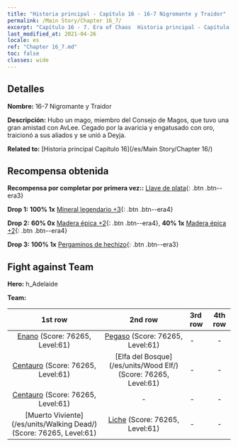 ```yaml
---
title: "Historia principal - Capítulo 16 - 16-7 Nigromante y Traidor"
permalink: /Main Story/Chapter 16_7/
excerpt: "Capítulo 16 - 7. Era of Chaos  Historia principal - Capítulo 16_7. 16-7 Nigromante y Traidor"
last_modified_at: 2021-04-26
locale: es
ref: "Chapter 16_7.md"
toc: false
classes: wide
---
```


## Detalles

 **Nombre:** 16-7 Nigromante y Traidor

 **Descripción:** Hubo un mago, miembro del Consejo de Magos, que tuvo una gran amistad con AvLee. Cegado por la avaricia y engatusado con oro, traicionó a sus aliados y se unió a Deyja.

 **Related to:** [Historia principal Capítulo 16](/es/Main Story/Chapter 16/)

## Recompensa obtenida

 **Recompensa por completar por primera vez::** [Llave de plata](/ItemsES/con_693/){: .btn .btn--era3}

 **Drop 1:** **100% 1x** [Mineral legendario +3](/ItemsES/mat_54/){: .btn .btn--era4}

 **Drop 2:** **60% 0x** [Madera épica +2](/ItemsES/mat_48/){: .btn .btn--era4}, **40% 1x** [Madera épica +2](/ItemsES/mat_48/){: .btn .btn--era4}

 **Drop 3:** **100% 1x** [Pergaminos de hechizo](/ItemsES/con_694/){: .btn .btn--era3}


## Fight against Team
 **Hero:** h_Adelaide

 **Team:**


  | 1st row | 2nd row | 3rd row | 4th row |
  |:----:|:----:|:----|:----:|
  | [Enano](/es/units/Dwarf/) (Score: 76265, Level:61)  | [Pegaso](/es/units/Pegasus/) (Score: 76265, Level:61)  | - | - |
  | [Centauro](/es/units/Centaur/) (Score: 76265, Level:61)  | [Elfa del Bosque](/es/units/Wood Elf/) (Score: 76265, Level:61)  | - | - |
  | [Centauro](/es/units/Centaur/) (Score: 76265, Level:61)  | - | - | - |
  | [Muerto Viviente](/es/units/Walking Dead/) (Score: 76265, Level:61)  | [Liche](/es/units/Lich/) (Score: 76265, Level:61)  | - | - |


